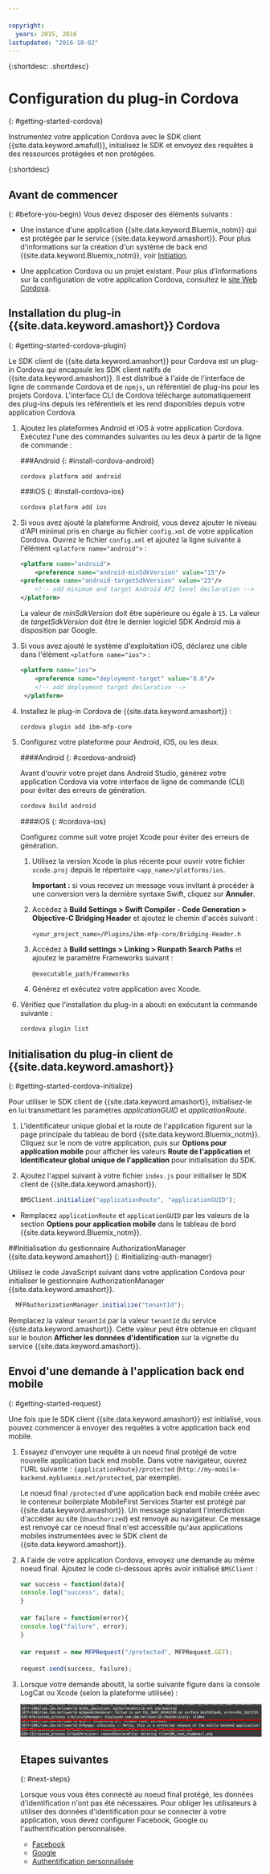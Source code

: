 ```yaml
---

copyright:
  years: 2015, 2016
lastupdated: "2016-10-02"  
---
```

{:shortdesc: .shortdesc} 

# Configuration du plug-in Cordova
{: #getting-started-cordova}


Instrumentez votre application Cordova avec le SDK client {{site.data.keyword.amafull}}, initialisez le SDK et envoyez des requêtes à des ressources protégées et
non protégées.

{:shortdesc}

## Avant de commencer
{: #before-you-begin}
Vous devez disposer des éléments suivants :
* Une instance d'une application {{site.data.keyword.Bluemix_notm}} qui est protégée par le service {{site.data.keyword.amashort}}. Pour plus d'informations sur la création d'un système de back end {{site.data.keyword.Bluemix_notm}}, voir [Initiation](index.html).

* Une application Cordova ou un projet existant. Pour plus d'informations sur la configuration de votre application Cordova, consultez le [site Web Cordova](https://cordova.apache.org/).

## Installation du plug-in {{site.data.keyword.amashort}} Cordova
{: #getting-started-cordova-plugin}

Le SDK client de {{site.data.keyword.amashort}} pour Cordova est un plug-in Cordova qui encapsule les SDK client natifs de
{{site.data.keyword.amashort}}. Il est distribué à l'aide de l'interface de ligne de commande Cordova et de `npmjs`, un référentiel de plug-ins pour les projets Cordova. L'interface
CLI de Cordova télécharge automatiquement des plug-ins depuis les référentiels et les rend disponibles depuis votre application Cordova.

1. Ajoutez les plateformes Android et iOS à votre application Cordova. Exécutez l'une des commandes suivantes ou les deux à partir de la ligne de commande :
   	
	###Android
	{: #install-cordova-android}

	```
	cordova platform add android
	```
	
	###iOS
	{: #install-cordova-ios}

	```Bash
	cordova platform add ios
	```

2. Si vous avez ajouté la plateforme Android, vous devez ajouter le niveau d'API minimal pris en charge au fichier `config.xml` de votre application Cordova. Ouvrez
le fichier `config.xml` et ajoutez la ligne suivante à l'élément `<platform
name="android">` :

	```XML
	<platform name="android">  
		<preference name="android-minSdkVersion" value="15"/>
  	<preference name="android-targetSdkVersion" value="23"/>
		<!-- add minimum and target Android API level declaration -->
	</platform>
	```
	
	La valeur de *minSdkVersion* doit être supérieure ou égale à `15`. La valeur de *targetSdkVersion* doit être le dernier logiciel SDK Android mis à disposition par Google.

3. Si vous avez ajouté le système d'exploitation iOS, déclarez une cible dans l'élément `<platform name="ios">` :

	```XML
	<platform name="ios">
		<preference name="deployment-target" value="8.0"/>
		<!-- add deployment target declaration -->
	 </platform>
	```

4. Installez le plug-in Cordova de {{site.data.keyword.amashort}} :

 	```Bash
	cordova plugin add ibm-mfp-core
	```

5. Configurez votre plateforme pour Android, iOS, ou les deux.

	####Android
	{: #cordova-android}

	Avant d'ouvrir votre projet dans Android Studio, générez votre application Cordova via votre interface de ligne de commande (CLI) pour éviter des erreurs
de génération.
	
	```Bash
	cordova build android
	```
	
	####iOS
	{: #cordova-ios}

	Configurez comme suit votre projet Xcode pour éviter des erreurs de génération.

	1. Utilisez la version Xcode la plus récente pour ouvrir votre fichier `xcode.proj` depuis le répertoire
`<app_name>/platforms/ios`.

		**Important :** si vous recevez un message vous invitant à procéder à une conversion vers la dernière syntaxe Swift, cliquez sur **Annuler**.

	2. Accédez à **Build Settings > Swift Compiler - Code Generation > Objective-C Bridging Header** et ajoutez le chemin d'accès suivant :

		`<your_project_name>/Plugins/ibm-mfp-core/Bridging-Header.h`

	3. Accédez à **Build settings > Linking > Runpath Search Paths** et ajoutez le paramètre Frameworks suivant :

		`@executable_path/Frameworks
			`

	4. Générez et exécutez votre application avec Xcode.

6. Vérifiez que l'installation du plug-in a abouti en exécutant la commande suivante :

	```Bash
	cordova plugin list
	```

## Initialisation du plug-in client de {{site.data.keyword.amashort}}
{: #getting-started-cordova-initialize}

Pour utiliser le SDK client de {{site.data.keyword.amashort}}, initialisez-le en lui transmettant les paramètres *applicationGUID* et *applicationRoute*.

1. L'identificateur unique global et la route de l'application figurent sur la page principale du tableau de bord {{site.data.keyword.Bluemix_notm}}. Cliquez
sur le nom de votre application, puis sur **Options pour application mobile** pour afficher les valeurs **Route de
l'application** et **Identificateur global unique de l'application** pour initialisation du SDK.

3. Ajoutez l'appel suivant à votre fichier `index.js` pour initialiser le SDK client de {{site.data.keyword.amashort}}. 

	```JavaScript
	BMSClient.initialize("applicationRoute", "applicationGUID");
	```

  * Remplacez
`applicationRoute` et `applicationGUID` par les valeurs de la section **Options pour application mobile** dans le
tableau de bord {{site.data.keyword.Bluemix_notm}}.

##Initialisation du gestionnaire AuthorizationManager {{site.data.keyword.amashort}}
{: #initializing-auth-manager}

Utilisez le code JavaScript suivant dans votre application Cordova pour initialiser le gestionnaire AuthorizationManager {{site.data.keyword.amashort}}.

```JavaScript
  MFPAuthorizationManager.initialize("tenantId");
```

Remplacez la valeur `tenantId` par la valeur `tenantId` du service {{site.data.keyword.amashort}}. Cette valeur peut être obtenue en cliquant sur le bouton **Afficher les données d'identification**  sur la vignette du service {{site.data.keyword.amashort}}.

## Envoi d'une demande à l'application back end mobile
{: #getting-started-request}

Une fois que le SDK client {{site.data.keyword.amashort}} est initialisé, vous pouvez commencer à envoyer des requêtes à votre application back end
mobile.

1. Essayez d'envoyer une requête à un noeud final protégé de votre nouvelle application back end
mobile. Dans votre navigateur, ouvrez l'URL suivante : `{applicationRoute}/protected` (`http://my-mobile-backend.mybluemix.net/protected`, par exemple).

	Le noeud final `/protected` d'une application back end mobile créée avec le conteneur boilerplate MobileFirst Services Starter est
protégé par {{site.data.keyword.amashort}}. Un message signalant l'interdiction d'accéder au site (`Unauthorized`) est renvoyé au navigateur. Ce message est renvoyé car ce noeud final n'est accessible qu'aux applications mobiles instrumentées avec le SDK client de {{site.data.keyword.amashort}}.

2. A l'aide de votre application Cordova, envoyez une demande au même noeud final. Ajoutez le code ci-dessous après avoir initialisé `BMSClient` :

	```Javascript
	var success = function(data){
	console.log("success", data);
	}

	var failure = function(error){
	console.log("failure", error);
	}

	var request = new MFPRequest("/protected", MFPRequest.GET);

	request.send(success, failure);
	```

3. Lorsque votre demande aboutit, la sortie suivante figure dans la console LogCat ou Xcode (selon la plateforme utilisée) :

	![image](images/getting-started-android-success.png)

	## Etapes suivantes
	{: #next-steps}

	Lorsque vous vous êtes connecté au noeud final protégé, les données d'identification n'ont pas été nécessaires. Pour obliger les utilisateurs à utiliser des données d'identification pour se connecter à votre application, vous devez configurer Facebook, Google ou l'authentification personnalisée.
	* [Facebook](facebook-auth-cordova.html)
	* [Google](google-auth-cordova.html)
	* [Authentification personnalisée](custom-auth-cordova.html)
